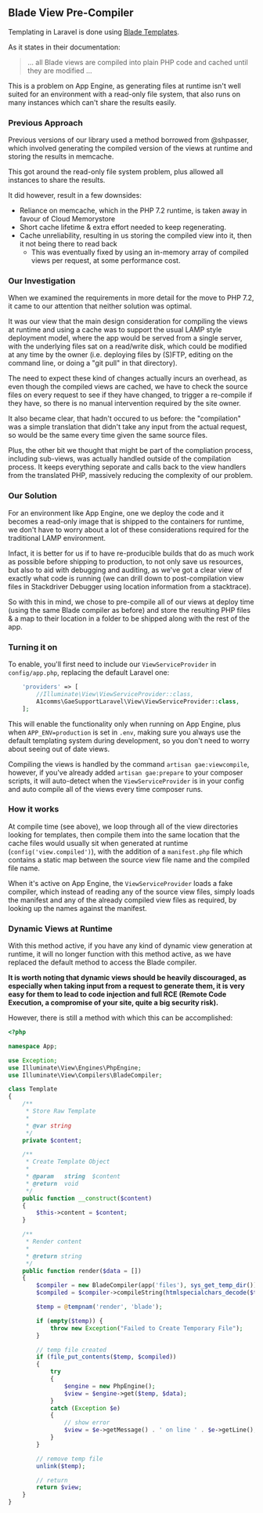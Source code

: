 ## Blade View Pre-Compiler

Templating in Laravel is done using [Blade Templates](https://laravel.com/docs/5.5/blade).

As it states in their documentation:

> ... all Blade views are compiled into plain PHP code and cached until they are modified ...

This is a problem on App Engine, as generating files at runtime isn't well suited for an environment with a read-only file system, that also runs on many instances which can't share the results easily.

### Previous Approach

Previous versions of our library used a method borrowed from @shpasser, which involved generating the compiled version of the views at runtime and storing the results in memcache.

This got around the read-only file system problem, plus allowed all instances to share the results.

It did however, result in a few downsides:

* Reliance on memcache, which in the PHP 7.2 runtime, is taken away in favour of Cloud Memorystore
* Short cache lifetime & extra effort needed to keep regenerating.
* Cache unreliability, resulting in us storing the compiled view into it, then it not being there to read back
  * This was eventually fixed by using an in-memory array of compiled views per request, at some performance cost.

### Our Investigation

When we examined the requirements in more detail for the move to PHP 7.2, it came to our attention that neither solution was optimal.

It was our view that the main design consideration for compiling the views at runtime and using a cache was to support the usual LAMP style deployment model, where the app would be served from a single server, with the underlying files sat on a read/write disk, which could be modified at any time by the owner (i.e. deploying files by (S)FTP, editing on the command line, or doing a "git pull" in that directory).

The need to expect these kind of changes actually incurs an overhead, as even though the compiled views are cached, we have to check the source files on every request to see if they have changed, to trigger a re-compile if they have, so there is no manual intervention required by the site owner.

It also became clear, that hadn't occured to us before: the "compilation" was a simple translation that didn't take any input from the actual request, so would be the same every time given the same source files.

Plus, the other bit we thought that might be part of the compliation process, including sub-views, was actually handled outside of the compilation process. It keeps everything seporate and calls back to the view handlers from the translated PHP, massively reducing the complexity of our problem.

### Our Solution

For an environment like App Engine, one we deploy the code and it becomes a read-only image that is shipped to the containers for runtime, we don't have to worry about a lot of these considerations required for the traditional LAMP environment.

Infact, it is better for us if to have re-producible builds that do as much work as possible before shipping to production, to not only save us resources, but also to aid with debugging and auditing, as we've got a clear view of exactly what code is running (we can drill down to post-compilation view files in Stackdriver Debugger using location information from a stacktrace).

So with this in mind, we chose to pre-compile all of our views at deploy time (using the same Blade compiler as before) and store the resulting PHP files & a map to their location in a folder to be shipped along with the rest of the app.

### Turning it on

To enable, you'll first need to include our `ViewServiceProvider` in `config/app.php`, replacing the default Laravel one:

```php
    'providers' => [
        //Illuminate\View\ViewServiceProvider::class,
        A1comms\GaeSupportLaravel\View\ViewServiceProvider::class,
    ];
```

This will enable the functionality only when running on App Engine, plus when `APP_ENV=production` is set in `.env`, making sure you always use the default templating system during development, so you don't need to worry about seeing out of date views.

Compiling the views is handled by the command `artisan gae:viewcompile`, however, if you've already added `artisan gae:prepare` to your composer scripts, it will auto-detect when the `ViewServiceProvider` is in your config and auto compile all of the views every time composer runs.

### How it works

At compile time (see above), we loop through all of the view directories looking for templates, then compile them into the same location that the cache files would usually sit when generated at runtime (`config('view.compiled')`), with the addition of a `manifest.php` file which contains a static map between the source view file name and the compiled file name.

When it's active on App Engine, the `ViewServiceProvider` loads a fake compiler, which instead of reading any of the source view files, simply loads the manifest and any of the already compiled view files as required, by looking up the names against the manifest.

### Dynamic Views at Runtime

With this method active, if you have any kind of dynamic view generation at runtime, it will no longer function with this method active, as we have replaced the default method to access the Blade compiler.

**It is worth noting that dynamic views should be heavily discouraged, as especially when taking input from a request to generate them, it is very easy for them to lead to code injection and full RCE (Remote Code Execution, a compromise of your site, quite a big security risk).**

However, there is still a method with which this can be accomplished:

```php
<?php

namespace App;

use Exception;
use Illuminate\View\Engines\PhpEngine;
use Illuminate\View\Compilers\BladeCompiler;

class Template
{
    /**
     * Store Raw Template
     *
     * @var string
     */
    private $content;

    /**
     * Create Template Object
     *
     * @param   string  $content
     * @return  void
     */
    public function __construct($content)
    {
        $this->content = $content;
    }

	/**
	 * Render content
	 *
	 * @return string
	 */
	public function render($data = [])
	{
		$compiler = new BladeCompiler(app('files'), sys_get_temp_dir());
		$compiled = $compiler->compileString(htmlspecialchars_decode($this->content));

		$temp = @tempnam('render', 'blade');

		if (empty($temp)) {
			throw new Exception("Failed to Create Temporary File");
		}

		// temp file created
		if (file_put_contents($temp, $compiled))
		{
			try
			{
				$engine = new PhpEngine();
				$view = $engine->get($temp, $data);
			}
			catch (Exception $e)
			{
				// show error
				$view = $e->getMessage() . ' on line ' . $e->getLine();
			}
		}

		// remove temp file
		unlink($temp);

		// return
		return $view;
	}
}
```